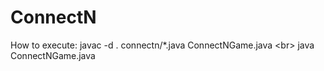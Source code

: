 # ConnectN
How to execute: 
javac -d . connectn/*.java ConnectNGame.java <br\>
java ConnectNGame.java
